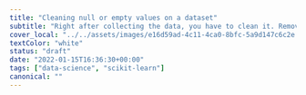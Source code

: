 ```yaml
---
title: "Cleaning null or empty values on a dataset"
subtitle: "Right after collecting the data, you have to clean it. Removing zero or null values is a very important part of the data science cleaning step"
cover_local: "../../assets/images/e16d59ad-4c11-4ca0-8bfc-5a9d147c6c2e.jpeg"
textColor: "white"
status: "draft"
date: "2022-01-15T16:36:30+00:00"
tags: ["data-science", "scikit-learn"]
canonical: ""
---
```

